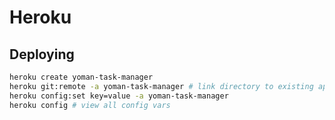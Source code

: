 # Heroku

## Deploying

```bash
heroku create yoman-task-manager
heroku git:remote -a yoman-task-manager # link directory to existing app
heroku config:set key=value -a yoman-task-manager
heroku config # view all config vars
```

